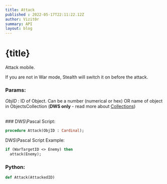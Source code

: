 ```yaml
---
title: Attack
published : 2022-05-17T22:11:22.12Z
author: Vizit0r
summary: API
layout: blog
---
```


# {title}

Attack mobile.

If you are not in War mode, Stealth will switch it on before the attack.

### Params:

  *ObjID* : ID of Object. Can be a number (numerical or hex) OR name of object in ObjectsCollection (**DWS only** - read more about [Collections](Api/Collections))


<br> 
### DWS\Pascal Script:

```pascal
procedure Attack(ObjID : Cardinal);
```


DWS\Pascal Script Example:

```pascal
if (WarTargetID <> Enemy) then
  attack(Enemy);
```



### Python:

```python
def Attack(AttackedID)
```

